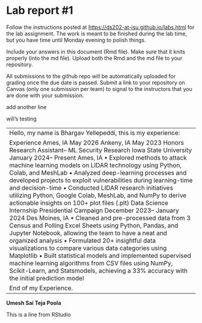 
<!-- README.md is generated from README.Rmd. Please edit the README.Rmd file -->

# Lab report \#1

Follow the instructions posted at
<https://ds202-at-isu.github.io/labs.html> for the lab assignment. The
work is meant to be finished during the lab time, but you have time
until Monday evening to polish things.

Include your answers in this document (Rmd file). Make sure that it
knits properly (into the md file). Upload both the Rmd and the md file
to your repository.

All submissions to the github repo will be automatically uploaded for
grading once the due date is passed. Submit a link to your repository on
Canvas (only one submission per team) to signal to the instructors that
you are done with your submission.

add another line

will’s testing

|                                                                                                                                                                                                                                                                                                                                                                                                                                                                                                                                                                                                                                                                                                                                                                                                                                                                                                                                                                                                                                                                                                                                |
|:-------------------------------------------------------------------------------------------------------------------------------------------------------------------------------------------------------------------------------------------------------------------------------------------------------------------------------------------------------------------------------------------------------------------------------------------------------------------------------------------------------------------------------------------------------------------------------------------------------------------------------------------------------------------------------------------------------------------------------------------------------------------------------------------------------------------------------------------------------------------------------------------------------------------------------------------------------------------------------------------------------------------------------------------------------------------------------------------------------------------------------|
| Hello, my name is Bhargav Yellepeddi, this is my experience:                                                                                                                                                                                                                                                                                                                                                                                                                                                                                                                                                                                                                                                                                                                                                                                                                                                                                                                                                                                                                                                                   |
| Experience Ames, IA May 2026 Ankeny, IA May 2023 Honors Research Assistant– ML Security Research Iowa State University January 2024– Present Ames, IA • Explored methods to attack machine learning models on LIDAR technology using Python, Colab, and MeshLab • Analyzed deep-learning processes and developed projects to exploit vulnerabilities during learning-time and decision-time • Conducted LIDAR research initiatives utilizing Python, Google Colab, MeshLab, and NumPy to derive actionable insights on 100+ plot files (.plt) Data Science Internship Presidential Campaign December 2023– January 2024 Des Moines, IA • Cleaned and pre-processed data from 3 Census and Polling Excel Sheets using Python, Pandas, and Jupyter Notebook, allowing the team to have a neat and organized analysis • Formulated 20+ insightful data visualizations to compare various data categories using Matplotlib • Built statistical models and implemented supervised machine learning algorithms from CSV files using NumPy, Scikit-Learn, and Statsmodels, achieving a 33% accuracy with the initial prediction model |
| End of my Experience.                                                                                                                                                                                                                                                                                                                                                                                                                                                                                                                                                                                                                                                                                                                                                                                                                                                                                                                                                                                                                                                                                                          |

**Umesh Sai Teja Poola**

This is a line from RStudio
